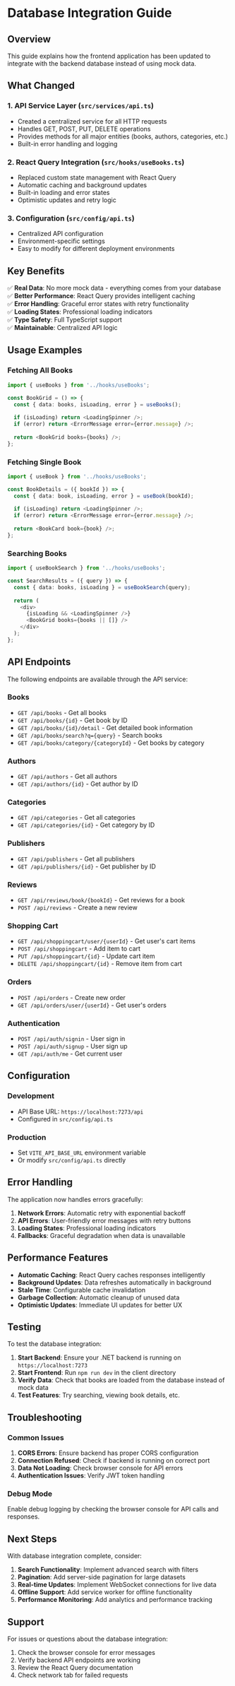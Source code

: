 # Database Integration Guide

## Overview

This guide explains how the frontend application has been updated to integrate with the backend database instead of using mock data.

## What Changed

### 1. **API Service Layer** (`src/services/api.ts`)
- Created a centralized service for all HTTP requests
- Handles GET, POST, PUT, DELETE operations
- Provides methods for all major entities (books, authors, categories, etc.)
- Built-in error handling and logging

### 2. **React Query Integration** (`src/hooks/useBooks.ts`)
- Replaced custom state management with React Query
- Automatic caching and background updates
- Built-in loading and error states
- Optimistic updates and retry logic

### 3. **Configuration** (`src/config/api.ts`)
- Centralized API configuration
- Environment-specific settings
- Easy to modify for different deployment environments

## Key Benefits

✅ **Real Data**: No more mock data - everything comes from your database  
✅ **Better Performance**: React Query provides intelligent caching  
✅ **Error Handling**: Graceful error states with retry functionality  
✅ **Loading States**: Professional loading indicators  
✅ **Type Safety**: Full TypeScript support  
✅ **Maintainable**: Centralized API logic  

## Usage Examples

### Fetching All Books
```typescript
import { useBooks } from '../hooks/useBooks';

const BookGrid = () => {
  const { data: books, isLoading, error } = useBooks();
  
  if (isLoading) return <LoadingSpinner />;
  if (error) return <ErrorMessage error={error.message} />;
  
  return <BookGrid books={books} />;
};
```

### Fetching Single Book
```typescript
import { useBook } from '../hooks/useBooks';

const BookDetails = ({ bookId }) => {
  const { data: book, isLoading, error } = useBook(bookId);
  
  if (isLoading) return <LoadingSpinner />;
  if (error) return <ErrorMessage error={error.message} />;
  
  return <BookCard book={book} />;
};
```

### Searching Books
```typescript
import { useBookSearch } from '../hooks/useBooks';

const SearchResults = ({ query }) => {
  const { data: books, isLoading } = useBookSearch(query);
  
  return (
    <div>
      {isLoading && <LoadingSpinner />}
      <BookGrid books={books || []} />
    </div>
  );
};
```

## API Endpoints

The following endpoints are available through the API service:

### Books
- `GET /api/books` - Get all books
- `GET /api/books/{id}` - Get book by ID
- `GET /api/books/{id}/detail` - Get detailed book information
- `GET /api/books/search?q={query}` - Search books
- `GET /api/books/category/{categoryId}` - Get books by category

### Authors
- `GET /api/authors` - Get all authors
- `GET /api/authors/{id}` - Get author by ID

### Categories
- `GET /api/categories` - Get all categories
- `GET /api/categories/{id}` - Get category by ID

### Publishers
- `GET /api/publishers` - Get all publishers
- `GET /api/publishers/{id}` - Get publisher by ID

### Reviews
- `GET /api/reviews/book/{bookId}` - Get reviews for a book
- `POST /api/reviews` - Create a new review

### Shopping Cart
- `GET /api/shoppingcart/user/{userId}` - Get user's cart items
- `POST /api/shoppingcart` - Add item to cart
- `PUT /api/shoppingcart/{id}` - Update cart item
- `DELETE /api/shoppingcart/{id}` - Remove item from cart

### Orders
- `POST /api/orders` - Create new order
- `GET /api/orders/user/{userId}` - Get user's orders

### Authentication
- `POST /api/auth/signin` - User sign in
- `POST /api/auth/signup` - User sign up
- `GET /api/auth/me` - Get current user

## Configuration

### Development
- API Base URL: `https://localhost:7273/api`
- Configured in `src/config/api.ts`

### Production
- Set `VITE_API_BASE_URL` environment variable
- Or modify `src/config/api.ts` directly

## Error Handling

The application now handles errors gracefully:

1. **Network Errors**: Automatic retry with exponential backoff
2. **API Errors**: User-friendly error messages with retry buttons
3. **Loading States**: Professional loading indicators
4. **Fallbacks**: Graceful degradation when data is unavailable

## Performance Features

- **Automatic Caching**: React Query caches responses intelligently
- **Background Updates**: Data refreshes automatically in background
- **Stale Time**: Configurable cache invalidation
- **Garbage Collection**: Automatic cleanup of unused data
- **Optimistic Updates**: Immediate UI updates for better UX

## Testing

To test the database integration:

1. **Start Backend**: Ensure your .NET backend is running on `https://localhost:7273`
2. **Start Frontend**: Run `npm run dev` in the client directory
3. **Verify Data**: Check that books are loaded from the database instead of mock data
4. **Test Features**: Try searching, viewing book details, etc.

## Troubleshooting

### Common Issues

1. **CORS Errors**: Ensure backend has proper CORS configuration
2. **Connection Refused**: Check if backend is running on correct port
3. **Data Not Loading**: Check browser console for API errors
4. **Authentication Issues**: Verify JWT token handling

### Debug Mode

Enable debug logging by checking the browser console for API calls and responses.

## Next Steps

With database integration complete, consider:

1. **Search Functionality**: Implement advanced search with filters
2. **Pagination**: Add server-side pagination for large datasets
3. **Real-time Updates**: Implement WebSocket connections for live data
4. **Offline Support**: Add service worker for offline functionality
5. **Performance Monitoring**: Add analytics and performance tracking

## Support

For issues or questions about the database integration:
1. Check the browser console for error messages
2. Verify backend API endpoints are working
3. Review the React Query documentation
4. Check network tab for failed requests
